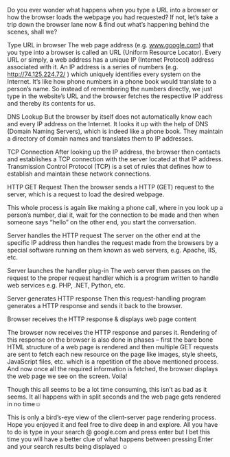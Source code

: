 Do you ever wonder what happens when you type a URL into a browser or how the browser loads the webpage you had requested? 
If not, let’s take a trip down the browser lane now & find out what’s happening behind the scenes, shall we?

Type URL in browser
The web page address (e.g. www.google.com) that you type into a browser is called an URL (Uniform Resource Locator). Every URL or simply, a web address has a unique IP (Internet Protocol) address associated with it. An IP address is a series of numbers (e.g. http://74.125.224.72/ ) which uniquely identifies every system on the Internet. It’s like how phone numbers in a phone book would translate to a person’s name. So instead of remembering the numbers directly, we just type in the website’s URL and the browser fetches the respective IP address and thereby its contents for us. 

DNS Lookup
But the browser by itself does not automatically know each and every IP address on the Internet. It looks it up with the help of DNS (Domain Naming Servers), which is indeed like a phone book. They maintain a directory of domain names and translates them to IP addresses.

TCP Connection
After looking up the IP address, the browser then contacts and establishes a TCP connection with the server located at that IP address. Transmission Control Protocol (TCP) is a set of rules that defines how to establish and maintain these network connections.

HTTP GET Request
Then the browser sends a HTTP (GET) request to the server, which is a request to load the desired webpage. 

This whole process is again like making a phone call, where in you look up a person’s number, dial it, wait for the connection to be made and then when someone says “hello” on the other end, you start the conversation.

Server handles the HTTP request
The server on the other end at the specific IP address then handles the request made from the browsers by a special software running on them known as web servers, e.g. Apache, IIS, etc. 

Server launches the handler plug-in
The web server then passes on the request to the proper request handler which is a program written to handle web services e.g. PHP, .NET, Python, etc.

Server generates HTTP response
Then this request-handling program generates a HTTP response and sends it back to the browser.

Browser receives the HTTP response & displays web page content

The browser now receives the HTTP response and parses it.
Rendering of this response on the browser is also done in phases – first the bare bone HTML structure of a web page is rendered and then multiple GET requests are sent to fetch each new resource on the page like images, style sheets, JavaScript files, etc. which is a repetition of the above mentioned process. And now once all the required information is fetched, the browser displays the web page we see on the screen. Voila!

Though this all seems to be a lot time consuming, this isn’t as bad as it seems. It all happens with in split seconds and the web page gets rendered in no time☺

This is only a bird’s-eye view of the client-server page rendering process. Hope you enjoyed it and feel free to dive deep in and explore. All you have to do is type in your search @ google.com and press enter but I bet this time you will have a better clue of what happens between pressing Enter and your search results being displayed ☺
